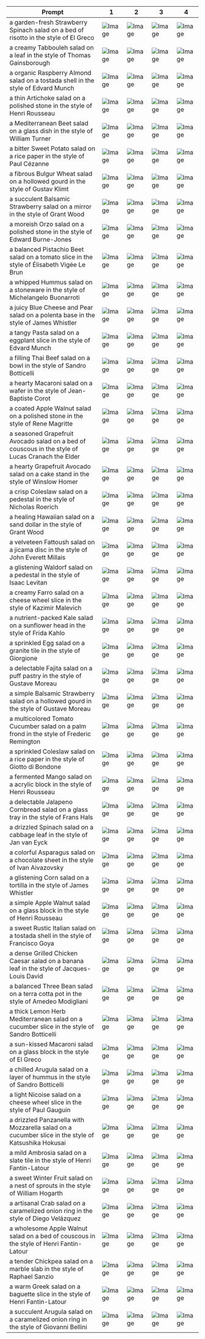 | Prompt | 1 | 2 | 3 | 4 |
|-|-|-|-|-|
| a garden-fresh Strawberry Spinach salad on a bed of risotto in the style of El Greco | ![Image](https://salad-benchmark-public-assets.s3.us-east-2.amazonaws.com/sdxl/c6c3b729-3629-4c36-8db0-d4d364e23c11-0.jpg) | ![Image](https://salad-benchmark-public-assets.s3.us-east-2.amazonaws.com/sdxl/c6c3b729-3629-4c36-8db0-d4d364e23c11-1.jpg) | ![Image](https://salad-benchmark-public-assets.s3.us-east-2.amazonaws.com/sdxl/c6c3b729-3629-4c36-8db0-d4d364e23c11-2.jpg) | ![Image](https://salad-benchmark-public-assets.s3.us-east-2.amazonaws.com/sdxl/c6c3b729-3629-4c36-8db0-d4d364e23c11-3.jpg) |
| a creamy Tabbouleh salad on a leaf in the style of Thomas Gainsborough | ![Image](https://salad-benchmark-public-assets.s3.us-east-2.amazonaws.com/sdxl/aaf25522-8835-412b-b1ba-2a89747ffc94-0.jpg) | ![Image](https://salad-benchmark-public-assets.s3.us-east-2.amazonaws.com/sdxl/aaf25522-8835-412b-b1ba-2a89747ffc94-1.jpg) | ![Image](https://salad-benchmark-public-assets.s3.us-east-2.amazonaws.com/sdxl/aaf25522-8835-412b-b1ba-2a89747ffc94-2.jpg) | ![Image](https://salad-benchmark-public-assets.s3.us-east-2.amazonaws.com/sdxl/aaf25522-8835-412b-b1ba-2a89747ffc94-3.jpg) |
| a organic Raspberry Almond salad on a tostada shell in the style of Edvard Munch | ![Image](https://salad-benchmark-public-assets.s3.us-east-2.amazonaws.com/sdxl/32dd4574-de7c-4a64-a794-55572b49ce72-0.jpg) | ![Image](https://salad-benchmark-public-assets.s3.us-east-2.amazonaws.com/sdxl/32dd4574-de7c-4a64-a794-55572b49ce72-1.jpg) | ![Image](https://salad-benchmark-public-assets.s3.us-east-2.amazonaws.com/sdxl/32dd4574-de7c-4a64-a794-55572b49ce72-2.jpg) | ![Image](https://salad-benchmark-public-assets.s3.us-east-2.amazonaws.com/sdxl/32dd4574-de7c-4a64-a794-55572b49ce72-3.jpg) |
| a thin Artichoke salad on a polished stone in the style of Henri Rousseau | ![Image](https://salad-benchmark-public-assets.s3.us-east-2.amazonaws.com/sdxl/587ee70c-4d88-47e1-93a9-05eec2edfdb8-0.jpg) | ![Image](https://salad-benchmark-public-assets.s3.us-east-2.amazonaws.com/sdxl/587ee70c-4d88-47e1-93a9-05eec2edfdb8-1.jpg) | ![Image](https://salad-benchmark-public-assets.s3.us-east-2.amazonaws.com/sdxl/587ee70c-4d88-47e1-93a9-05eec2edfdb8-2.jpg) | ![Image](https://salad-benchmark-public-assets.s3.us-east-2.amazonaws.com/sdxl/587ee70c-4d88-47e1-93a9-05eec2edfdb8-3.jpg) |
| a Mediterranean Beet salad on a glass dish in the style of William Turner | ![Image](https://salad-benchmark-public-assets.s3.us-east-2.amazonaws.com/sdxl/d2f2d14e-e327-450a-b3a7-0d6e38b53d4f-0.jpg) | ![Image](https://salad-benchmark-public-assets.s3.us-east-2.amazonaws.com/sdxl/d2f2d14e-e327-450a-b3a7-0d6e38b53d4f-1.jpg) | ![Image](https://salad-benchmark-public-assets.s3.us-east-2.amazonaws.com/sdxl/d2f2d14e-e327-450a-b3a7-0d6e38b53d4f-2.jpg) | ![Image](https://salad-benchmark-public-assets.s3.us-east-2.amazonaws.com/sdxl/d2f2d14e-e327-450a-b3a7-0d6e38b53d4f-3.jpg) |
| a bitter Sweet Potato salad on a rice paper in the style of Paul Cézanne | ![Image](https://salad-benchmark-public-assets.s3.us-east-2.amazonaws.com/sdxl/00327df6-af81-4aba-b230-9cfad3c742f0-0.jpg) | ![Image](https://salad-benchmark-public-assets.s3.us-east-2.amazonaws.com/sdxl/00327df6-af81-4aba-b230-9cfad3c742f0-1.jpg) | ![Image](https://salad-benchmark-public-assets.s3.us-east-2.amazonaws.com/sdxl/00327df6-af81-4aba-b230-9cfad3c742f0-2.jpg) | ![Image](https://salad-benchmark-public-assets.s3.us-east-2.amazonaws.com/sdxl/00327df6-af81-4aba-b230-9cfad3c742f0-3.jpg) |
| a fibrous Bulgur Wheat salad on a hollowed gourd in the style of Gustav Klimt | ![Image](https://salad-benchmark-public-assets.s3.us-east-2.amazonaws.com/sdxl/54b2bd49-d9a0-4965-9f66-5e0c77256e5f-0.jpg) | ![Image](https://salad-benchmark-public-assets.s3.us-east-2.amazonaws.com/sdxl/54b2bd49-d9a0-4965-9f66-5e0c77256e5f-1.jpg) | ![Image](https://salad-benchmark-public-assets.s3.us-east-2.amazonaws.com/sdxl/54b2bd49-d9a0-4965-9f66-5e0c77256e5f-2.jpg) | ![Image](https://salad-benchmark-public-assets.s3.us-east-2.amazonaws.com/sdxl/54b2bd49-d9a0-4965-9f66-5e0c77256e5f-3.jpg) |
| a succulent Balsamic Strawberry salad on a mirror in the style of Grant Wood | ![Image](https://salad-benchmark-public-assets.s3.us-east-2.amazonaws.com/sdxl/ba0887ac-0740-490b-a14f-14e00582fb83-0.jpg) | ![Image](https://salad-benchmark-public-assets.s3.us-east-2.amazonaws.com/sdxl/ba0887ac-0740-490b-a14f-14e00582fb83-1.jpg) | ![Image](https://salad-benchmark-public-assets.s3.us-east-2.amazonaws.com/sdxl/ba0887ac-0740-490b-a14f-14e00582fb83-2.jpg) | ![Image](https://salad-benchmark-public-assets.s3.us-east-2.amazonaws.com/sdxl/ba0887ac-0740-490b-a14f-14e00582fb83-3.jpg) |
| a moreish Orzo salad on a polished stone in the style of Edward Burne-Jones | ![Image](https://salad-benchmark-public-assets.s3.us-east-2.amazonaws.com/sdxl/81a18a05-4bf8-4e50-8449-09d356cf85a3-0.jpg) | ![Image](https://salad-benchmark-public-assets.s3.us-east-2.amazonaws.com/sdxl/81a18a05-4bf8-4e50-8449-09d356cf85a3-1.jpg) | ![Image](https://salad-benchmark-public-assets.s3.us-east-2.amazonaws.com/sdxl/81a18a05-4bf8-4e50-8449-09d356cf85a3-2.jpg) | ![Image](https://salad-benchmark-public-assets.s3.us-east-2.amazonaws.com/sdxl/81a18a05-4bf8-4e50-8449-09d356cf85a3-3.jpg) |
| a balanced Pistachio Beet salad on a tomato slice in the style of Élisabeth Vigée Le Brun | ![Image](https://salad-benchmark-public-assets.s3.us-east-2.amazonaws.com/sdxl/7e28be50-c6e0-4ca8-a7e2-76d7aab59c5f-0.jpg) | ![Image](https://salad-benchmark-public-assets.s3.us-east-2.amazonaws.com/sdxl/7e28be50-c6e0-4ca8-a7e2-76d7aab59c5f-1.jpg) | ![Image](https://salad-benchmark-public-assets.s3.us-east-2.amazonaws.com/sdxl/7e28be50-c6e0-4ca8-a7e2-76d7aab59c5f-2.jpg) | ![Image](https://salad-benchmark-public-assets.s3.us-east-2.amazonaws.com/sdxl/7e28be50-c6e0-4ca8-a7e2-76d7aab59c5f-3.jpg) |
| a whipped Hummus salad on a stoneware in the style of Michelangelo Buonarroti | ![Image](https://salad-benchmark-public-assets.s3.us-east-2.amazonaws.com/sdxl/7b6b8c5e-5695-4783-9b44-6ce05480e7dd-0.jpg) | ![Image](https://salad-benchmark-public-assets.s3.us-east-2.amazonaws.com/sdxl/7b6b8c5e-5695-4783-9b44-6ce05480e7dd-1.jpg) | ![Image](https://salad-benchmark-public-assets.s3.us-east-2.amazonaws.com/sdxl/7b6b8c5e-5695-4783-9b44-6ce05480e7dd-2.jpg) | ![Image](https://salad-benchmark-public-assets.s3.us-east-2.amazonaws.com/sdxl/7b6b8c5e-5695-4783-9b44-6ce05480e7dd-3.jpg) |
| a juicy Blue Cheese and Pear salad on a polenta base in the style of James Whistler | ![Image](https://salad-benchmark-public-assets.s3.us-east-2.amazonaws.com/sdxl/d8407cbf-64a5-473b-9984-4775e59dc005-0.jpg) | ![Image](https://salad-benchmark-public-assets.s3.us-east-2.amazonaws.com/sdxl/d8407cbf-64a5-473b-9984-4775e59dc005-1.jpg) | ![Image](https://salad-benchmark-public-assets.s3.us-east-2.amazonaws.com/sdxl/d8407cbf-64a5-473b-9984-4775e59dc005-2.jpg) | ![Image](https://salad-benchmark-public-assets.s3.us-east-2.amazonaws.com/sdxl/d8407cbf-64a5-473b-9984-4775e59dc005-3.jpg) |
| a tangy Pasta salad on a eggplant slice in the style of Edvard Munch | ![Image](https://salad-benchmark-public-assets.s3.us-east-2.amazonaws.com/sdxl/3bb05e64-8db1-4186-92c2-f5e6c959511c-0.jpg) | ![Image](https://salad-benchmark-public-assets.s3.us-east-2.amazonaws.com/sdxl/3bb05e64-8db1-4186-92c2-f5e6c959511c-1.jpg) | ![Image](https://salad-benchmark-public-assets.s3.us-east-2.amazonaws.com/sdxl/3bb05e64-8db1-4186-92c2-f5e6c959511c-2.jpg) | ![Image](https://salad-benchmark-public-assets.s3.us-east-2.amazonaws.com/sdxl/3bb05e64-8db1-4186-92c2-f5e6c959511c-3.jpg) |
| a filling Thai Beef salad on a bowl in the style of Sandro Botticelli | ![Image](https://salad-benchmark-public-assets.s3.us-east-2.amazonaws.com/sdxl/c7ce2557-e007-4416-9e16-781887189c70-0.jpg) | ![Image](https://salad-benchmark-public-assets.s3.us-east-2.amazonaws.com/sdxl/c7ce2557-e007-4416-9e16-781887189c70-1.jpg) | ![Image](https://salad-benchmark-public-assets.s3.us-east-2.amazonaws.com/sdxl/c7ce2557-e007-4416-9e16-781887189c70-2.jpg) | ![Image](https://salad-benchmark-public-assets.s3.us-east-2.amazonaws.com/sdxl/c7ce2557-e007-4416-9e16-781887189c70-3.jpg) |
| a hearty Macaroni salad on a wafer in the style of Jean-Baptiste Corot | ![Image](https://salad-benchmark-public-assets.s3.us-east-2.amazonaws.com/sdxl/168603fa-394e-403d-8e1d-d9cf6e4bcfc0-0.jpg) | ![Image](https://salad-benchmark-public-assets.s3.us-east-2.amazonaws.com/sdxl/168603fa-394e-403d-8e1d-d9cf6e4bcfc0-1.jpg) | ![Image](https://salad-benchmark-public-assets.s3.us-east-2.amazonaws.com/sdxl/168603fa-394e-403d-8e1d-d9cf6e4bcfc0-2.jpg) | ![Image](https://salad-benchmark-public-assets.s3.us-east-2.amazonaws.com/sdxl/168603fa-394e-403d-8e1d-d9cf6e4bcfc0-3.jpg) |
| a coated Apple Walnut salad on a polished stone in the style of Rene Magritte | ![Image](https://salad-benchmark-public-assets.s3.us-east-2.amazonaws.com/sdxl/6827ff47-eedd-43ce-916c-ba3033b8a17f-0.jpg) | ![Image](https://salad-benchmark-public-assets.s3.us-east-2.amazonaws.com/sdxl/6827ff47-eedd-43ce-916c-ba3033b8a17f-1.jpg) | ![Image](https://salad-benchmark-public-assets.s3.us-east-2.amazonaws.com/sdxl/6827ff47-eedd-43ce-916c-ba3033b8a17f-2.jpg) | ![Image](https://salad-benchmark-public-assets.s3.us-east-2.amazonaws.com/sdxl/6827ff47-eedd-43ce-916c-ba3033b8a17f-3.jpg) |
| a seasoned Grapefruit Avocado salad on a bed of couscous in the style of Lucas Cranach the Elder | ![Image](https://salad-benchmark-public-assets.s3.us-east-2.amazonaws.com/sdxl/e49e82b2-0753-4c78-bd50-658303e60102-0.jpg) | ![Image](https://salad-benchmark-public-assets.s3.us-east-2.amazonaws.com/sdxl/e49e82b2-0753-4c78-bd50-658303e60102-1.jpg) | ![Image](https://salad-benchmark-public-assets.s3.us-east-2.amazonaws.com/sdxl/e49e82b2-0753-4c78-bd50-658303e60102-2.jpg) | ![Image](https://salad-benchmark-public-assets.s3.us-east-2.amazonaws.com/sdxl/e49e82b2-0753-4c78-bd50-658303e60102-3.jpg) |
| a hearty Grapefruit Avocado salad on a cake stand in the style of Winslow Homer | ![Image](https://salad-benchmark-public-assets.s3.us-east-2.amazonaws.com/sdxl/72ad98a0-f9a4-4618-827f-4a3e4a552929-0.jpg) | ![Image](https://salad-benchmark-public-assets.s3.us-east-2.amazonaws.com/sdxl/72ad98a0-f9a4-4618-827f-4a3e4a552929-1.jpg) | ![Image](https://salad-benchmark-public-assets.s3.us-east-2.amazonaws.com/sdxl/72ad98a0-f9a4-4618-827f-4a3e4a552929-2.jpg) | ![Image](https://salad-benchmark-public-assets.s3.us-east-2.amazonaws.com/sdxl/72ad98a0-f9a4-4618-827f-4a3e4a552929-3.jpg) |
| a crisp Coleslaw salad on a pedestal in the style of Nicholas Roerich | ![Image](https://salad-benchmark-public-assets.s3.us-east-2.amazonaws.com/sdxl/7e636932-d80f-4a53-a441-091eb34e8fa2-0.jpg) | ![Image](https://salad-benchmark-public-assets.s3.us-east-2.amazonaws.com/sdxl/7e636932-d80f-4a53-a441-091eb34e8fa2-1.jpg) | ![Image](https://salad-benchmark-public-assets.s3.us-east-2.amazonaws.com/sdxl/7e636932-d80f-4a53-a441-091eb34e8fa2-2.jpg) | ![Image](https://salad-benchmark-public-assets.s3.us-east-2.amazonaws.com/sdxl/7e636932-d80f-4a53-a441-091eb34e8fa2-3.jpg) |
| a healing Hawaiian salad on a sand dollar in the style of Grant Wood | ![Image](https://salad-benchmark-public-assets.s3.us-east-2.amazonaws.com/sdxl/c2c76a1d-74f0-432c-a89e-07e5700b14a5-0.jpg) | ![Image](https://salad-benchmark-public-assets.s3.us-east-2.amazonaws.com/sdxl/c2c76a1d-74f0-432c-a89e-07e5700b14a5-1.jpg) | ![Image](https://salad-benchmark-public-assets.s3.us-east-2.amazonaws.com/sdxl/c2c76a1d-74f0-432c-a89e-07e5700b14a5-2.jpg) | ![Image](https://salad-benchmark-public-assets.s3.us-east-2.amazonaws.com/sdxl/c2c76a1d-74f0-432c-a89e-07e5700b14a5-3.jpg) |
| a velveteen Fattoush salad on a jicama disc in the style of John Everett Millais | ![Image](https://salad-benchmark-public-assets.s3.us-east-2.amazonaws.com/sdxl/fd44f00c-854a-42e1-b2f3-c10433b0b624-0.jpg) | ![Image](https://salad-benchmark-public-assets.s3.us-east-2.amazonaws.com/sdxl/fd44f00c-854a-42e1-b2f3-c10433b0b624-1.jpg) | ![Image](https://salad-benchmark-public-assets.s3.us-east-2.amazonaws.com/sdxl/fd44f00c-854a-42e1-b2f3-c10433b0b624-2.jpg) | ![Image](https://salad-benchmark-public-assets.s3.us-east-2.amazonaws.com/sdxl/fd44f00c-854a-42e1-b2f3-c10433b0b624-3.jpg) |
| a glistening Waldorf salad on a pedestal in the style of Isaac Levitan | ![Image](https://salad-benchmark-public-assets.s3.us-east-2.amazonaws.com/sdxl/3551d371-4383-4212-b693-4a514c2e49f2-0.jpg) | ![Image](https://salad-benchmark-public-assets.s3.us-east-2.amazonaws.com/sdxl/3551d371-4383-4212-b693-4a514c2e49f2-1.jpg) | ![Image](https://salad-benchmark-public-assets.s3.us-east-2.amazonaws.com/sdxl/3551d371-4383-4212-b693-4a514c2e49f2-2.jpg) | ![Image](https://salad-benchmark-public-assets.s3.us-east-2.amazonaws.com/sdxl/3551d371-4383-4212-b693-4a514c2e49f2-3.jpg) |
| a creamy Farro salad on a cheese wheel slice in the style of Kazimir Malevich | ![Image](https://salad-benchmark-public-assets.s3.us-east-2.amazonaws.com/sdxl/28b2a44d-fdf2-429c-bc3d-d913162bb468-0.jpg) | ![Image](https://salad-benchmark-public-assets.s3.us-east-2.amazonaws.com/sdxl/28b2a44d-fdf2-429c-bc3d-d913162bb468-1.jpg) | ![Image](https://salad-benchmark-public-assets.s3.us-east-2.amazonaws.com/sdxl/28b2a44d-fdf2-429c-bc3d-d913162bb468-2.jpg) | ![Image](https://salad-benchmark-public-assets.s3.us-east-2.amazonaws.com/sdxl/28b2a44d-fdf2-429c-bc3d-d913162bb468-3.jpg) |
| a nutrient-packed Kale salad on a sunflower head in the style of Frida Kahlo | ![Image](https://salad-benchmark-public-assets.s3.us-east-2.amazonaws.com/sdxl/264c4b56-32c7-4329-b872-9a9e133a67b3-0.jpg) | ![Image](https://salad-benchmark-public-assets.s3.us-east-2.amazonaws.com/sdxl/264c4b56-32c7-4329-b872-9a9e133a67b3-1.jpg) | ![Image](https://salad-benchmark-public-assets.s3.us-east-2.amazonaws.com/sdxl/264c4b56-32c7-4329-b872-9a9e133a67b3-2.jpg) | ![Image](https://salad-benchmark-public-assets.s3.us-east-2.amazonaws.com/sdxl/264c4b56-32c7-4329-b872-9a9e133a67b3-3.jpg) |
| a sprinkled Egg salad on a granite tile in the style of Giorgione | ![Image](https://salad-benchmark-public-assets.s3.us-east-2.amazonaws.com/sdxl/400057aa-5ce3-4865-94c9-ec5ca3b8425c-0.jpg) | ![Image](https://salad-benchmark-public-assets.s3.us-east-2.amazonaws.com/sdxl/400057aa-5ce3-4865-94c9-ec5ca3b8425c-1.jpg) | ![Image](https://salad-benchmark-public-assets.s3.us-east-2.amazonaws.com/sdxl/400057aa-5ce3-4865-94c9-ec5ca3b8425c-2.jpg) | ![Image](https://salad-benchmark-public-assets.s3.us-east-2.amazonaws.com/sdxl/400057aa-5ce3-4865-94c9-ec5ca3b8425c-3.jpg) |
| a delectable Fajita salad on a puff pastry in the style of Gustave Moreau | ![Image](https://salad-benchmark-public-assets.s3.us-east-2.amazonaws.com/sdxl/1dec1101-8a62-44a2-b5fd-20c1122b8f4c-0.jpg) | ![Image](https://salad-benchmark-public-assets.s3.us-east-2.amazonaws.com/sdxl/1dec1101-8a62-44a2-b5fd-20c1122b8f4c-1.jpg) | ![Image](https://salad-benchmark-public-assets.s3.us-east-2.amazonaws.com/sdxl/1dec1101-8a62-44a2-b5fd-20c1122b8f4c-2.jpg) | ![Image](https://salad-benchmark-public-assets.s3.us-east-2.amazonaws.com/sdxl/1dec1101-8a62-44a2-b5fd-20c1122b8f4c-3.jpg) |
| a simple Balsamic Strawberry salad on a hollowed gourd in the style of Gustave Moreau | ![Image](https://salad-benchmark-public-assets.s3.us-east-2.amazonaws.com/sdxl/358ef2ef-ef97-456a-9766-eb27ba4c8725-0.jpg) | ![Image](https://salad-benchmark-public-assets.s3.us-east-2.amazonaws.com/sdxl/358ef2ef-ef97-456a-9766-eb27ba4c8725-1.jpg) | ![Image](https://salad-benchmark-public-assets.s3.us-east-2.amazonaws.com/sdxl/358ef2ef-ef97-456a-9766-eb27ba4c8725-2.jpg) | ![Image](https://salad-benchmark-public-assets.s3.us-east-2.amazonaws.com/sdxl/358ef2ef-ef97-456a-9766-eb27ba4c8725-3.jpg) |
| a multicolored Tomato Cucumber salad on a palm frond in the style of Frederic Remington | ![Image](https://salad-benchmark-public-assets.s3.us-east-2.amazonaws.com/sdxl/3a6ee893-9500-4459-b457-2e01cf87bcb6-0.jpg) | ![Image](https://salad-benchmark-public-assets.s3.us-east-2.amazonaws.com/sdxl/3a6ee893-9500-4459-b457-2e01cf87bcb6-1.jpg) | ![Image](https://salad-benchmark-public-assets.s3.us-east-2.amazonaws.com/sdxl/3a6ee893-9500-4459-b457-2e01cf87bcb6-2.jpg) | ![Image](https://salad-benchmark-public-assets.s3.us-east-2.amazonaws.com/sdxl/3a6ee893-9500-4459-b457-2e01cf87bcb6-3.jpg) |
| a sprinkled Coleslaw salad on a rice paper in the style of Giotto di Bondone | ![Image](https://salad-benchmark-public-assets.s3.us-east-2.amazonaws.com/sdxl/17d6c672-6d23-49d6-92fa-49a12c269881-0.jpg) | ![Image](https://salad-benchmark-public-assets.s3.us-east-2.amazonaws.com/sdxl/17d6c672-6d23-49d6-92fa-49a12c269881-1.jpg) | ![Image](https://salad-benchmark-public-assets.s3.us-east-2.amazonaws.com/sdxl/17d6c672-6d23-49d6-92fa-49a12c269881-2.jpg) | ![Image](https://salad-benchmark-public-assets.s3.us-east-2.amazonaws.com/sdxl/17d6c672-6d23-49d6-92fa-49a12c269881-3.jpg) |
| a fermented Mango salad on a acrylic block in the style of Henri Rousseau | ![Image](https://salad-benchmark-public-assets.s3.us-east-2.amazonaws.com/sdxl/6aa39dd9-d61d-4160-943c-4c17ff9ded55-0.jpg) | ![Image](https://salad-benchmark-public-assets.s3.us-east-2.amazonaws.com/sdxl/6aa39dd9-d61d-4160-943c-4c17ff9ded55-1.jpg) | ![Image](https://salad-benchmark-public-assets.s3.us-east-2.amazonaws.com/sdxl/6aa39dd9-d61d-4160-943c-4c17ff9ded55-2.jpg) | ![Image](https://salad-benchmark-public-assets.s3.us-east-2.amazonaws.com/sdxl/6aa39dd9-d61d-4160-943c-4c17ff9ded55-3.jpg) |
| a delectable Jalapeno Cornbread salad on a glass tray in the style of Frans Hals | ![Image](https://salad-benchmark-public-assets.s3.us-east-2.amazonaws.com/sdxl/8d7e686a-8942-4813-8673-7350f82aba69-0.jpg) | ![Image](https://salad-benchmark-public-assets.s3.us-east-2.amazonaws.com/sdxl/8d7e686a-8942-4813-8673-7350f82aba69-1.jpg) | ![Image](https://salad-benchmark-public-assets.s3.us-east-2.amazonaws.com/sdxl/8d7e686a-8942-4813-8673-7350f82aba69-2.jpg) | ![Image](https://salad-benchmark-public-assets.s3.us-east-2.amazonaws.com/sdxl/8d7e686a-8942-4813-8673-7350f82aba69-3.jpg) |
| a drizzled Spinach salad on a cabbage leaf in the style of Jan van Eyck | ![Image](https://salad-benchmark-public-assets.s3.us-east-2.amazonaws.com/sdxl/69a3b7c6-27f5-4420-8c84-db4e5aeee47a-0.jpg) | ![Image](https://salad-benchmark-public-assets.s3.us-east-2.amazonaws.com/sdxl/69a3b7c6-27f5-4420-8c84-db4e5aeee47a-1.jpg) | ![Image](https://salad-benchmark-public-assets.s3.us-east-2.amazonaws.com/sdxl/69a3b7c6-27f5-4420-8c84-db4e5aeee47a-2.jpg) | ![Image](https://salad-benchmark-public-assets.s3.us-east-2.amazonaws.com/sdxl/69a3b7c6-27f5-4420-8c84-db4e5aeee47a-3.jpg) |
| a colorful Asparagus salad on a chocolate sheet in the style of Ivan Aivazovsky | ![Image](https://salad-benchmark-public-assets.s3.us-east-2.amazonaws.com/sdxl/9af8fb6f-07b9-4219-8884-d8786ec56b79-0.jpg) | ![Image](https://salad-benchmark-public-assets.s3.us-east-2.amazonaws.com/sdxl/9af8fb6f-07b9-4219-8884-d8786ec56b79-1.jpg) | ![Image](https://salad-benchmark-public-assets.s3.us-east-2.amazonaws.com/sdxl/9af8fb6f-07b9-4219-8884-d8786ec56b79-2.jpg) | ![Image](https://salad-benchmark-public-assets.s3.us-east-2.amazonaws.com/sdxl/9af8fb6f-07b9-4219-8884-d8786ec56b79-3.jpg) |
| a glistening Corn salad on a tortilla in the style of James Whistler | ![Image](https://salad-benchmark-public-assets.s3.us-east-2.amazonaws.com/sdxl/e9483fe9-e09e-4d0e-9324-b0e86bf8a47f-0.jpg) | ![Image](https://salad-benchmark-public-assets.s3.us-east-2.amazonaws.com/sdxl/e9483fe9-e09e-4d0e-9324-b0e86bf8a47f-1.jpg) | ![Image](https://salad-benchmark-public-assets.s3.us-east-2.amazonaws.com/sdxl/e9483fe9-e09e-4d0e-9324-b0e86bf8a47f-2.jpg) | ![Image](https://salad-benchmark-public-assets.s3.us-east-2.amazonaws.com/sdxl/e9483fe9-e09e-4d0e-9324-b0e86bf8a47f-3.jpg) |
| a simple Apple Walnut salad on a glass block in the style of Henri Rousseau | ![Image](https://salad-benchmark-public-assets.s3.us-east-2.amazonaws.com/sdxl/c002c3ff-0c82-4706-8a9c-d0811ef1ab05-0.jpg) | ![Image](https://salad-benchmark-public-assets.s3.us-east-2.amazonaws.com/sdxl/c002c3ff-0c82-4706-8a9c-d0811ef1ab05-1.jpg) | ![Image](https://salad-benchmark-public-assets.s3.us-east-2.amazonaws.com/sdxl/c002c3ff-0c82-4706-8a9c-d0811ef1ab05-2.jpg) | ![Image](https://salad-benchmark-public-assets.s3.us-east-2.amazonaws.com/sdxl/c002c3ff-0c82-4706-8a9c-d0811ef1ab05-3.jpg) |
| a sweet Rustic Italian salad on a tostada shell in the style of Francisco Goya | ![Image](https://salad-benchmark-public-assets.s3.us-east-2.amazonaws.com/sdxl/47f522d5-dbdf-4f9a-ae68-53a31de2b3cb-0.jpg) | ![Image](https://salad-benchmark-public-assets.s3.us-east-2.amazonaws.com/sdxl/47f522d5-dbdf-4f9a-ae68-53a31de2b3cb-1.jpg) | ![Image](https://salad-benchmark-public-assets.s3.us-east-2.amazonaws.com/sdxl/47f522d5-dbdf-4f9a-ae68-53a31de2b3cb-2.jpg) | ![Image](https://salad-benchmark-public-assets.s3.us-east-2.amazonaws.com/sdxl/47f522d5-dbdf-4f9a-ae68-53a31de2b3cb-3.jpg) |
| a dense Grilled Chicken Caesar salad on a banana leaf in the style of Jacques-Louis David | ![Image](https://salad-benchmark-public-assets.s3.us-east-2.amazonaws.com/sdxl/d97a6e9b-4245-435e-89ad-9f21a078c106-0.jpg) | ![Image](https://salad-benchmark-public-assets.s3.us-east-2.amazonaws.com/sdxl/d97a6e9b-4245-435e-89ad-9f21a078c106-1.jpg) | ![Image](https://salad-benchmark-public-assets.s3.us-east-2.amazonaws.com/sdxl/d97a6e9b-4245-435e-89ad-9f21a078c106-2.jpg) | ![Image](https://salad-benchmark-public-assets.s3.us-east-2.amazonaws.com/sdxl/d97a6e9b-4245-435e-89ad-9f21a078c106-3.jpg) |
| a balanced Three Bean salad on a terra cotta pot in the style of Amedeo Modigliani | ![Image](https://salad-benchmark-public-assets.s3.us-east-2.amazonaws.com/sdxl/bc7142cb-7c0e-4ea8-b419-f408b03dac0f-0.jpg) | ![Image](https://salad-benchmark-public-assets.s3.us-east-2.amazonaws.com/sdxl/bc7142cb-7c0e-4ea8-b419-f408b03dac0f-1.jpg) | ![Image](https://salad-benchmark-public-assets.s3.us-east-2.amazonaws.com/sdxl/bc7142cb-7c0e-4ea8-b419-f408b03dac0f-2.jpg) | ![Image](https://salad-benchmark-public-assets.s3.us-east-2.amazonaws.com/sdxl/bc7142cb-7c0e-4ea8-b419-f408b03dac0f-3.jpg) |
| a thick Lemon Herb Mediterranean salad on a cucumber slice in the style of Sandro Botticelli | ![Image](https://salad-benchmark-public-assets.s3.us-east-2.amazonaws.com/sdxl/2eda2a28-775a-405f-bea7-3e19c709acfa-0.jpg) | ![Image](https://salad-benchmark-public-assets.s3.us-east-2.amazonaws.com/sdxl/2eda2a28-775a-405f-bea7-3e19c709acfa-1.jpg) | ![Image](https://salad-benchmark-public-assets.s3.us-east-2.amazonaws.com/sdxl/2eda2a28-775a-405f-bea7-3e19c709acfa-2.jpg) | ![Image](https://salad-benchmark-public-assets.s3.us-east-2.amazonaws.com/sdxl/2eda2a28-775a-405f-bea7-3e19c709acfa-3.jpg) |
| a sun-kissed Macaroni salad on a glass block in the style of El Greco | ![Image](https://salad-benchmark-public-assets.s3.us-east-2.amazonaws.com/sdxl/937c55a5-5983-4041-bbb3-0534b53c39c4-0.jpg) | ![Image](https://salad-benchmark-public-assets.s3.us-east-2.amazonaws.com/sdxl/937c55a5-5983-4041-bbb3-0534b53c39c4-1.jpg) | ![Image](https://salad-benchmark-public-assets.s3.us-east-2.amazonaws.com/sdxl/937c55a5-5983-4041-bbb3-0534b53c39c4-2.jpg) | ![Image](https://salad-benchmark-public-assets.s3.us-east-2.amazonaws.com/sdxl/937c55a5-5983-4041-bbb3-0534b53c39c4-3.jpg) |
| a chilled Arugula salad on a layer of hummus in the style of Sandro Botticelli | ![Image](https://salad-benchmark-public-assets.s3.us-east-2.amazonaws.com/sdxl/ca58a012-2b95-45cf-8287-1525949b23f4-0.jpg) | ![Image](https://salad-benchmark-public-assets.s3.us-east-2.amazonaws.com/sdxl/ca58a012-2b95-45cf-8287-1525949b23f4-1.jpg) | ![Image](https://salad-benchmark-public-assets.s3.us-east-2.amazonaws.com/sdxl/ca58a012-2b95-45cf-8287-1525949b23f4-2.jpg) | ![Image](https://salad-benchmark-public-assets.s3.us-east-2.amazonaws.com/sdxl/ca58a012-2b95-45cf-8287-1525949b23f4-3.jpg) |
| a light Nicoise salad on a cheese wheel slice in the style of Paul Gauguin | ![Image](https://salad-benchmark-public-assets.s3.us-east-2.amazonaws.com/sdxl/1526de73-46c2-4b6b-a0a5-8e2ea3783463-0.jpg) | ![Image](https://salad-benchmark-public-assets.s3.us-east-2.amazonaws.com/sdxl/1526de73-46c2-4b6b-a0a5-8e2ea3783463-1.jpg) | ![Image](https://salad-benchmark-public-assets.s3.us-east-2.amazonaws.com/sdxl/1526de73-46c2-4b6b-a0a5-8e2ea3783463-2.jpg) | ![Image](https://salad-benchmark-public-assets.s3.us-east-2.amazonaws.com/sdxl/1526de73-46c2-4b6b-a0a5-8e2ea3783463-3.jpg) |
| a drizzled Panzanella with Mozzarella salad on a cucumber slice in the style of Katsushika Hokusai | ![Image](https://salad-benchmark-public-assets.s3.us-east-2.amazonaws.com/sdxl/4c0a559e-1382-426c-ac07-16fa962cd312-0.jpg) | ![Image](https://salad-benchmark-public-assets.s3.us-east-2.amazonaws.com/sdxl/4c0a559e-1382-426c-ac07-16fa962cd312-1.jpg) | ![Image](https://salad-benchmark-public-assets.s3.us-east-2.amazonaws.com/sdxl/4c0a559e-1382-426c-ac07-16fa962cd312-2.jpg) | ![Image](https://salad-benchmark-public-assets.s3.us-east-2.amazonaws.com/sdxl/4c0a559e-1382-426c-ac07-16fa962cd312-3.jpg) |
| a mild Ambrosia salad on a slate tile in the style of Henri Fantin-Latour | ![Image](https://salad-benchmark-public-assets.s3.us-east-2.amazonaws.com/sdxl/d3efa91e-887f-48f8-b137-fa2218eaec6e-0.jpg) | ![Image](https://salad-benchmark-public-assets.s3.us-east-2.amazonaws.com/sdxl/d3efa91e-887f-48f8-b137-fa2218eaec6e-1.jpg) | ![Image](https://salad-benchmark-public-assets.s3.us-east-2.amazonaws.com/sdxl/d3efa91e-887f-48f8-b137-fa2218eaec6e-2.jpg) | ![Image](https://salad-benchmark-public-assets.s3.us-east-2.amazonaws.com/sdxl/d3efa91e-887f-48f8-b137-fa2218eaec6e-3.jpg) |
| a sweet Winter Fruit salad on a nest of sprouts in the style of William Hogarth | ![Image](https://salad-benchmark-public-assets.s3.us-east-2.amazonaws.com/sdxl/7a75f3ff-1558-4996-9473-5db4df44bffd-0.jpg) | ![Image](https://salad-benchmark-public-assets.s3.us-east-2.amazonaws.com/sdxl/7a75f3ff-1558-4996-9473-5db4df44bffd-1.jpg) | ![Image](https://salad-benchmark-public-assets.s3.us-east-2.amazonaws.com/sdxl/7a75f3ff-1558-4996-9473-5db4df44bffd-2.jpg) | ![Image](https://salad-benchmark-public-assets.s3.us-east-2.amazonaws.com/sdxl/7a75f3ff-1558-4996-9473-5db4df44bffd-3.jpg) |
| a artisanal Crab salad on a caramelized onion ring in the style of Diego Velázquez | ![Image](https://salad-benchmark-public-assets.s3.us-east-2.amazonaws.com/sdxl/9dc2c4c6-382d-4fb9-a43a-81518dc11374-0.jpg) | ![Image](https://salad-benchmark-public-assets.s3.us-east-2.amazonaws.com/sdxl/9dc2c4c6-382d-4fb9-a43a-81518dc11374-1.jpg) | ![Image](https://salad-benchmark-public-assets.s3.us-east-2.amazonaws.com/sdxl/9dc2c4c6-382d-4fb9-a43a-81518dc11374-2.jpg) | ![Image](https://salad-benchmark-public-assets.s3.us-east-2.amazonaws.com/sdxl/9dc2c4c6-382d-4fb9-a43a-81518dc11374-3.jpg) |
| a wholesome Apple Walnut salad on a bed of couscous in the style of Henri Fantin-Latour | ![Image](https://salad-benchmark-public-assets.s3.us-east-2.amazonaws.com/sdxl/429c01c1-fdd6-48ca-908c-e47b8d43bb54-0.jpg) | ![Image](https://salad-benchmark-public-assets.s3.us-east-2.amazonaws.com/sdxl/429c01c1-fdd6-48ca-908c-e47b8d43bb54-1.jpg) | ![Image](https://salad-benchmark-public-assets.s3.us-east-2.amazonaws.com/sdxl/429c01c1-fdd6-48ca-908c-e47b8d43bb54-2.jpg) | ![Image](https://salad-benchmark-public-assets.s3.us-east-2.amazonaws.com/sdxl/429c01c1-fdd6-48ca-908c-e47b8d43bb54-3.jpg) |
| a tender Chickpea salad on a marble slab in the style of Raphael Sanzio | ![Image](https://salad-benchmark-public-assets.s3.us-east-2.amazonaws.com/sdxl/8a00f45a-ce11-48e8-8cc5-1e6da21f3da3-0.jpg) | ![Image](https://salad-benchmark-public-assets.s3.us-east-2.amazonaws.com/sdxl/8a00f45a-ce11-48e8-8cc5-1e6da21f3da3-1.jpg) | ![Image](https://salad-benchmark-public-assets.s3.us-east-2.amazonaws.com/sdxl/8a00f45a-ce11-48e8-8cc5-1e6da21f3da3-2.jpg) | ![Image](https://salad-benchmark-public-assets.s3.us-east-2.amazonaws.com/sdxl/8a00f45a-ce11-48e8-8cc5-1e6da21f3da3-3.jpg) |
| a warm Greek salad on a baguette slice in the style of Henri Fantin-Latour | ![Image](https://salad-benchmark-public-assets.s3.us-east-2.amazonaws.com/sdxl/ecbb84c0-1ec1-41d9-a746-2ff1c26b236f-0.jpg) | ![Image](https://salad-benchmark-public-assets.s3.us-east-2.amazonaws.com/sdxl/ecbb84c0-1ec1-41d9-a746-2ff1c26b236f-1.jpg) | ![Image](https://salad-benchmark-public-assets.s3.us-east-2.amazonaws.com/sdxl/ecbb84c0-1ec1-41d9-a746-2ff1c26b236f-2.jpg) | ![Image](https://salad-benchmark-public-assets.s3.us-east-2.amazonaws.com/sdxl/ecbb84c0-1ec1-41d9-a746-2ff1c26b236f-3.jpg) |
| a succulent Arugula salad on a caramelized onion ring in the style of Giovanni Bellini | ![Image](https://salad-benchmark-public-assets.s3.us-east-2.amazonaws.com/sdxl/495a498f-f7cf-439e-8e75-983febe93629-0.jpg) | ![Image](https://salad-benchmark-public-assets.s3.us-east-2.amazonaws.com/sdxl/495a498f-f7cf-439e-8e75-983febe93629-1.jpg) | ![Image](https://salad-benchmark-public-assets.s3.us-east-2.amazonaws.com/sdxl/495a498f-f7cf-439e-8e75-983febe93629-2.jpg) | ![Image](https://salad-benchmark-public-assets.s3.us-east-2.amazonaws.com/sdxl/495a498f-f7cf-439e-8e75-983febe93629-3.jpg) |
